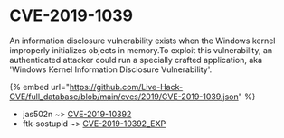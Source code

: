 # CVE-2019-1039

An information disclosure vulnerability exists when the Windows kernel improperly initializes objects in memory.To exploit this vulnerability, an authenticated attacker could run a specially crafted application, aka 'Windows Kernel Information Disclosure Vulnerability'.

{% embed url="https://github.com/Live-Hack-CVE/full_database/blob/main/cves/2019/CVE-2019-1039.json" %}


* jas502n ~> [CVE-2019-10392](https://www.alice-snow.ru/2019/database/cve-2019-1039/cve-2019-10392-jas502n)
* ftk-sostupid ~> [CVE-2019-10392_EXP](https://www.alice-snow.ru/2019/database/cve-2019-1039/cve-2019-10392_exp-ftk-sostupid)